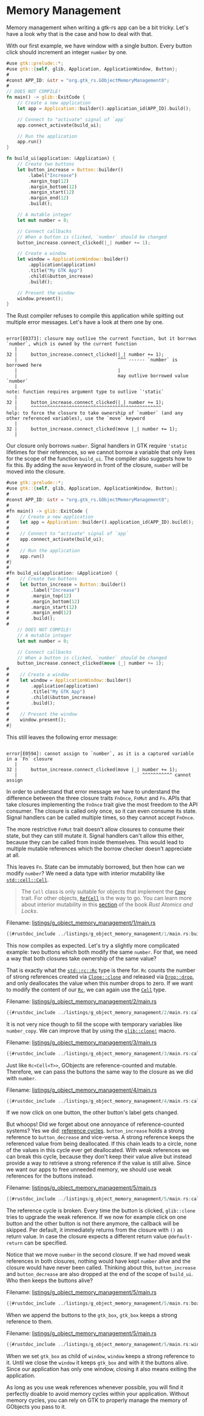 # Memory Management

Memory management when writing a gtk-rs app can be a bit tricky.
Let's have a look why that is the case and how to deal with that.

With our first example, we have window with a single button.
Every button click should increment an integer `number` by one.

```rust ,no_run,compile_fail
#use gtk::prelude::*;
#use gtk::{self, glib, Application, ApplicationWindow, Button};
#
#const APP_ID: &str = "org.gtk_rs.GObjectMemoryManagement0";
#
// DOES NOT COMPILE!
fn main() -> glib::ExitCode {
    // Create a new application
    let app = Application::builder().application_id(APP_ID).build();

    // Connect to "activate" signal of `app`
    app.connect_activate(build_ui);

    // Run the application
    app.run()
}

fn build_ui(application: &Application) {
    // Create two buttons
    let button_increase = Button::builder()
        .label("Increase")
        .margin_top(12)
        .margin_bottom(12)
        .margin_start(12)
        .margin_end(12)
        .build();

    // A mutable integer
    let mut number = 0;

    // Connect callbacks
    // When a button is clicked, `number` should be changed
    button_increase.connect_clicked(|_| number += 1);

    // Create a window
    let window = ApplicationWindow::builder()
        .application(application)
        .title("My GTK App")
        .child(&button_increase)
        .build();

    // Present the window
    window.present();
}
```

The Rust compiler refuses to compile this application while spitting out multiple error messages.
Let's have a look at them one by one.

```console

error[E0373]: closure may outlive the current function, but it borrows `number`, which is owned by the current function
   |
32 |     button_increase.connect_clicked(|_| number += 1);
   |                                     ^^^ ------ `number` is borrowed here
   |                                     |
   |                                     may outlive borrowed value `number`
   |
note: function requires argument type to outlive `'static`
   |
32 |     button_increase.connect_clicked(|_| number += 1);
   |     ^^^^^^^^^^^^^^^^^^^^^^^^^^^^^^^^^^^^^^^^^^^^^^^^
help: to force the closure to take ownership of `number` (and any other referenced variables), use the `move` keyword
   |
32 |     button_increase.connect_clicked(move |_| number += 1);
   |  
```

Our closure only borrows `number`.
Signal handlers in GTK require `'static` lifetimes for their references, so we cannot borrow a variable that only lives for the scope of the function `build_ui`.
The compiler also suggests how to fix this.
By adding the `move` keyword in front of the closure, `number` will be moved into the closure.

```rust ,no_run,compile_fail
#use gtk::prelude::*;
#use gtk::{self, glib, Application, ApplicationWindow, Button};
#
#const APP_ID: &str = "org.gtk_rs.GObjectMemoryManagement0";
#
#fn main() -> glib::ExitCode {
#    // Create a new application
#    let app = Application::builder().application_id(APP_ID).build();
#
#    // Connect to "activate" signal of `app`
#    app.connect_activate(build_ui);
#
#    // Run the application
#    app.run()
#}
#
#fn build_ui(application: &Application) {
#    // Create two buttons
#    let button_increase = Button::builder()
#        .label("Increase")
#        .margin_top(12)
#        .margin_bottom(12)
#        .margin_start(12)
#        .margin_end(12)
#        .build();
#
    // DOES NOT COMPILE!
    // A mutable integer
    let mut number = 0;

    // Connect callbacks
    // When a button is clicked, `number` should be changed
    button_increase.connect_clicked(move |_| number += 1);
#
#    // Create a window
#    let window = ApplicationWindow::builder()
#        .application(application)
#        .title("My GTK App")
#        .child(&button_increase)
#        .build();
#
#    // Present the window
#    window.present();
#}
```

This still leaves the following error message:

```console

error[E0594]: cannot assign to `number`, as it is a captured variable in a `Fn` closure
   |
32 |     button_increase.connect_clicked(move |_| number += 1);
   |                                              ^^^^^^^^^^^ cannot assign
```

In order to understand that error message we have to understand the difference between the three closure traits `FnOnce`, `FnMut` and `Fn`.
APIs that take closures implementing the `FnOnce` trait give the most freedom to the API consumer.
The closure is called only once, so it can even consume its state.
Signal handlers can be called multiple times, so they cannot accept `FnOnce`.

The more restrictive `FnMut` trait doesn't allow closures to consume their state, but they can still mutate it.
Signal handlers can't allow this either, because they can be called from inside themselves.
This would lead to multiple mutable references which the borrow checker doesn't appreciate at all.

This leaves `Fn`.
State can be immutably borrowed, but then how can we modify `number`?
We need a data type with interior mutability like [`std::cell::Cell`](https://doc.rust-lang.org/std/cell/struct.Cell.html).

> The `Cell` class is only suitable for objects that implement the [`Copy`](https://doc.rust-lang.org/core/marker/trait.Copy.html) trait.
> For other objects, [`RefCell`](https://doc.rust-lang.org/std/cell/struct.RefCell.html) is the way to go.
> You can learn more about interior mutability in this [section](https://marabos.nl/atomics/basics.html#interior-mutability) of the book _Rust Atomics and Locks_.

Filename: <a class=file-link href="https://github.com/gtk-rs/gtk4-rs/blob/main/book/listings/g_object_memory_management/2/main.rs">listings/g_object_memory_management/1/main.rs</a>

```rust
{{#rustdoc_include ../listings/g_object_memory_management/1/main.rs:build_ui}}
```

This now compiles as expected.
Let's try a slightly more complicated example: two buttons which both modify the same `number`.
For that, we need a way that both closures take ownership of the same value?

That is exactly what the [`std::rc::Rc`](https://doc.rust-lang.org/std/rc/struct.Rc.html) type is there for.
`Rc` counts the number of strong references created via [`Clone::clone`](https://doc.rust-lang.org/std/clone/trait.Clone.html#tymethod.clone) and released via [`Drop::drop`](https://doc.rust-lang.org/std/ops/trait.Drop.html#tymethod.drop), and only deallocates the value when this number drops to zero.
If we want to modify the content of our [`Rc`](https://doc.rust-lang.org/std/rc/struct.Rc.html),
we can again use the [`Cell`](https://doc.rust-lang.org/std/cell/struct.Cell.html) type.


Filename: <a class=file-link href="https://github.com/gtk-rs/gtk4-rs/blob/main/book/listings/g_object_memory_management/2/main.rs">listings/g_object_memory_management/2/main.rs</a>

```rust
{{#rustdoc_include ../listings/g_object_memory_management/2/main.rs:callback}}
```

It is not very nice though to fill the scope with temporary variables like `number_copy`.
We can improve that by using the [`glib::clone!`](https://gtk-rs.org/gtk-rs-core/stable/latest/docs/glib/macro.clone.html) macro.

Filename: <a class=file-link href="https://github.com/gtk-rs/gtk4-rs/blob/main/book/listings/g_object_memory_management/3/main.rs">listings/g_object_memory_management/3/main.rs</a>

```rust
{{#rustdoc_include ../listings/g_object_memory_management/3/main.rs:callback}}
```

Just like `Rc<Cell<T>>`, GObjects are reference-counted and mutable.
Therefore, we can pass the buttons the same way to the closure as we did with `number`.

Filename: <a class=file-link href="https://github.com/gtk-rs/gtk4-rs/blob/main/book/listings/g_object_memory_management/4/main.rs">listings/g_object_memory_management/4/main.rs</a>

```rust
{{#rustdoc_include ../listings/g_object_memory_management/4/main.rs:callback}}
```

If we now click on one button, the other button's label gets changed.

But whoops!
Did we forget about one annoyance of reference-counted systems?
Yes we did: [reference cycles](https://doc.rust-lang.org/book/ch15-06-reference-cycles.html).
`button_increase` holds a strong reference to `button_decrease` and vice-versa.
A strong reference keeps the referenced value from being deallocated.
If this chain leads to a circle, none of the values in this cycle ever get deallocated.
With weak references we can break this cycle, because they don't keep their value alive but instead provide a way to retrieve a strong reference if the value is still alive.
Since we want our apps to free unneeded memory, we should use weak references for the buttons instead.

Filename: <a class=file-link href="https://github.com/gtk-rs/gtk4-rs/blob/main/book/listings/g_object_memory_management/5/main.rs">listings/g_object_memory_management/5/main.rs</a>

```rust
{{#rustdoc_include ../listings/g_object_memory_management/5/main.rs:callback}}
```

The reference cycle is broken.
Every time the button is clicked, `glib::clone` tries to upgrade the weak reference.
If we now for example click on one button and the other button is not there anymore, the callback will be skipped.
Per default, it immediately returns from the closure with `()` as return value.
In case the closure expects a different return value `@default-return` can be specified.

Notice that we move `number` in the second closure.
If we had moved weak references in both closures, nothing would have kept `number` alive and the closure would have never been called.
Thinking about this, `button_increase` and `button_decrease` are also dropped at the end of the scope of `build_ui`.
Who then keeps the buttons alive?

Filename: <a class=file-link href="https://github.com/gtk-rs/gtk4-rs/blob/main/book/listings/g_object_memory_management/5/main.rs">listings/g_object_memory_management/5/main.rs</a>

```rust
{{#rustdoc_include ../listings/g_object_memory_management/5/main.rs:box_append}}
```

When we append the buttons to the `gtk_box`, `gtk_box` keeps a strong reference to them.

Filename: <a class=file-link href="https://github.com/gtk-rs/gtk4-rs/blob/main/book/listings/g_object_memory_management/5/main.rs">listings/g_object_memory_management/5/main.rs</a>

```rust
{{#rustdoc_include ../listings/g_object_memory_management/5/main.rs:window_child}}
```

When we set `gtk_box` as child of `window`, `window` keeps a strong reference to it.
Until we close the `window` it keeps `gtk_box` and with it the buttons alive.
Since our application has only one window, closing it also means exiting the application.

As long as you use weak references whenever possible, you will find it perfectly doable to avoid memory cycles within your application.
Without memory cycles, you can rely on GTK to properly manage the memory of GObjects you pass to it.
